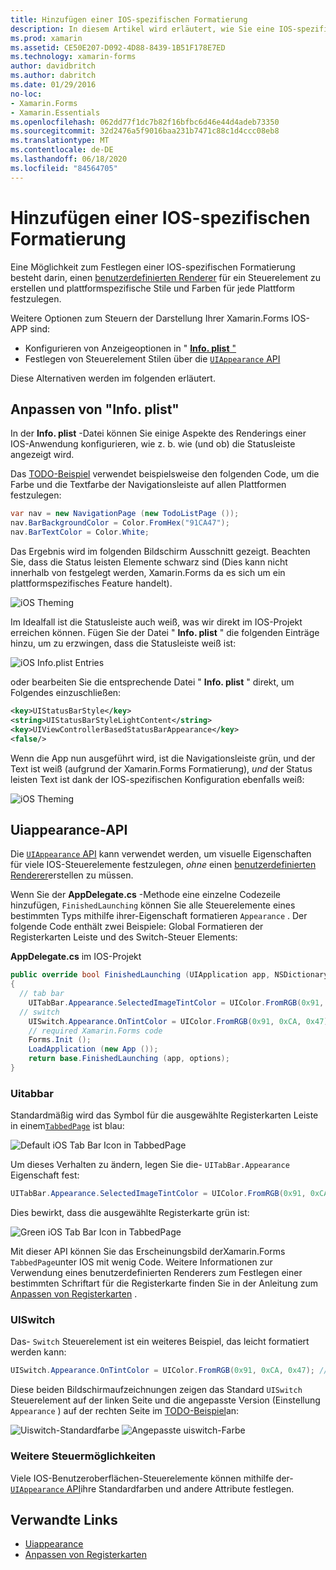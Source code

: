 ```yaml
---
title: Hinzufügen einer IOS-spezifischen Formatierung
description: In diesem Artikel wird erläutert, wie Sie eine IOS-spezifische Darstellung ohne einen Xamarin.Forms benutzerdefinierten Renderer festlegen.
ms.prod: xamarin
ms.assetid: CE50E207-D092-4D88-8439-1B51F178E7ED
ms.technology: xamarin-forms
author: davidbritch
ms.author: dabritch
ms.date: 01/29/2016
no-loc:
- Xamarin.Forms
- Xamarin.Essentials
ms.openlocfilehash: 062dd77f1dc7b82f16bfbc6d46e44d4adeb73350
ms.sourcegitcommit: 32d2476a5f9016baa231b7471c88c1d4ccc08eb8
ms.translationtype: MT
ms.contentlocale: de-DE
ms.lasthandoff: 06/18/2020
ms.locfileid: "84564705"
---
```

# <a name="adding-ios-specific-formatting"></a>Hinzufügen einer IOS-spezifischen Formatierung

Eine Möglichkeit zum Festlegen einer IOS-spezifischen Formatierung besteht darin, einen [benutzerdefinierten Renderer](~/xamarin-forms/app-fundamentals/custom-renderer/index.md) für ein Steuerelement zu erstellen und plattformspezifische Stile und Farben für jede Plattform festzulegen.

Weitere Optionen zum Steuern der Darstellung Ihrer Xamarin.Forms IOS-APP sind:

- Konfigurieren von Anzeigeoptionen in " [ **Info. plist** "](#customizing-infoplist)
- Festlegen von Steuerelement Stilen über die [ `UIAppearance` API](#uiappearance-api)

Diese Alternativen werden im folgenden erläutert.

## <a name="customizing-infoplist"></a>Anpassen von "Info. plist"

In der **Info. plist** -Datei können Sie einige Aspekte des Renderings einer IOS-Anwendung konfigurieren, wie z. b. wie (und ob) die Statusleiste angezeigt wird.

Das [TODO-Beispiel](https://docs.microsoft.com/samples/xamarin/xamarin-forms-samples/todo) verwendet beispielsweise den folgenden Code, um die Farbe und die Textfarbe der Navigationsleiste auf allen Plattformen festzulegen:

```csharp
var nav = new NavigationPage (new TodoListPage ());
nav.BarBackgroundColor = Color.FromHex("91CA47");
nav.BarTextColor = Color.White;
```

Das Ergebnis wird im folgenden Bildschirm Ausschnitt gezeigt. Beachten Sie, dass die Status leisten Elemente schwarz sind (Dies kann nicht innerhalb von festgelegt werden, Xamarin.Forms da es sich um ein plattformspezifisches Feature handelt).

![](theme-images/status-default-sml.png "iOS Theming")

Im Idealfall ist die Statusleiste auch weiß, was wir direkt im IOS-Projekt erreichen können. Fügen Sie der Datei " **Info. plist** " die folgenden Einträge hinzu, um zu erzwingen, dass die Statusleiste weiß ist:

![](theme-images/info-plist.png "iOS Info.plist Entries")

oder bearbeiten Sie die entsprechende Datei " **Info. plist** " direkt, um Folgendes einzuschließen:

```xml
<key>UIStatusBarStyle</key>
<string>UIStatusBarStyleLightContent</string>
<key>UIViewControllerBasedStatusBarAppearance</key>
<false/>
```

Wenn die App nun ausgeführt wird, ist die Navigationsleiste grün, und der Text ist weiß (aufgrund der Xamarin.Forms Formatierung), *und* der Status leisten Text ist dank der IOS-spezifischen Konfiguration ebenfalls weiß:

![](theme-images/status-white-sml.png "iOS Theming")

## <a name="uiappearance-api"></a>Uiappearance-API

Die [ `UIAppearance` API](~/ios/user-interface/ios-ui/introduction-to-the-appearance-api.md) kann verwendet werden, um visuelle Eigenschaften für viele IOS-Steuerelemente festzulegen, *ohne* einen [benutzerdefinierten Renderer](~/xamarin-forms/app-fundamentals/custom-renderer/index.md)erstellen zu müssen.

Wenn Sie der **AppDelegate.cs** -Methode eine einzelne Codezeile hinzufügen, `FinishedLaunching` können Sie alle Steuerelemente eines bestimmten Typs mithilfe ihrer-Eigenschaft formatieren `Appearance` . Der folgende Code enthält zwei Beispiele: Global Formatieren der Registerkarten Leiste und des Switch-Steuer Elements:

**AppDelegate.cs** im IOS-Projekt

```csharp
public override bool FinishedLaunching (UIApplication app, NSDictionary options)
{
  // tab bar
    UITabBar.Appearance.SelectedImageTintColor = UIColor.FromRGB(0x91, 0xCA, 0x47); // green
  // switch
    UISwitch.Appearance.OnTintColor = UIColor.FromRGB(0x91, 0xCA, 0x47); // green
    // required Xamarin.Forms code
    Forms.Init ();
    LoadApplication (new App ());
    return base.FinishedLaunching (app, options);
}
```

### <a name="uitabbar"></a>Uitabbar

Standardmäßig wird das Symbol für die ausgewählte Registerkarten Leiste in einem[`TabbedPage`](~/xamarin-forms/app-fundamentals/navigation/tabbed-page.md)
ist blau:

![](theme-images/tabbar-default.png "Default iOS Tab Bar Icon in TabbedPage")

Um dieses Verhalten zu ändern, legen Sie die- `UITabBar.Appearance` Eigenschaft fest:

```csharp
UITabBar.Appearance.SelectedImageTintColor = UIColor.FromRGB(0x91, 0xCA, 0x47); // green
```

Dies bewirkt, dass die ausgewählte Registerkarte grün ist:

![](theme-images/tabbar-custom.png "Green iOS Tab Bar Icon in TabbedPage")

Mit dieser API können Sie das Erscheinungsbild derXamarin.Forms
`TabbedPage`unter IOS mit wenig Code. Weitere Informationen zur Verwendung eines benutzerdefinierten Renderers zum Festlegen einer bestimmten Schriftart für die Registerkarte finden Sie in der Anleitung zum [Anpassen von Registerkarten](https://github.com/xamarin/recipes/tree/master/Recipes/xamarin-forms/iOS/customize-tabs) .

### <a name="uiswitch"></a>UISwitch

Das- `Switch` Steuerelement ist ein weiteres Beispiel, das leicht formatiert werden kann:

```csharp
UISwitch.Appearance.OnTintColor = UIColor.FromRGB(0x91, 0xCA, 0x47); // green
```

Diese beiden Bildschirmaufzeichnungen zeigen das Standard `UISwitch` Steuerelement auf der linken Seite und die angepasste Version (Einstellung `Appearance` ) auf der rechten Seite im [TODO-Beispiel](https://docs.microsoft.com/samples/xamarin/xamarin-forms-samples/todo)an:

![](theme-images/switch-default.png "Uiswitch-Standardfarbe") ![](theme-images/switch-custom.png "Angepasste uiswitch-Farbe")

### <a name="other-controls"></a>Weitere Steuermöglichkeiten

Viele IOS-Benutzeroberflächen-Steuerelemente können mithilfe der- [ `UIAppearance` API](~/ios/user-interface/ios-ui/introduction-to-the-appearance-api.md)ihre Standardfarben und andere Attribute festlegen.

## <a name="related-links"></a>Verwandte Links

- [Uiappearance](~/ios/user-interface/ios-ui/introduction-to-the-appearance-api.md)
- [Anpassen von Registerkarten](https://github.com/xamarin/recipes/tree/master/Recipes/xamarin-forms/iOS/customize-tabs)
